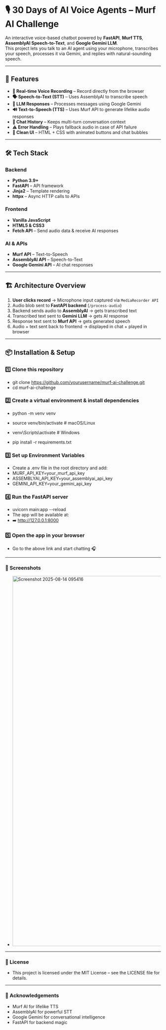 # 🎙️ 30 Days of AI Voice Agents – Murf AI Challenge

An interactive voice-based chatbot powered by **FastAPI**, **Murf TTS**, **AssemblyAI Speech-to-Text**, and **Google Gemini LLM**.  
This project lets you talk to an AI agent using your microphone, transcribes your speech, processes it via Gemini, and replies with natural-sounding speech.

---

## 🚀 Features

- **🎤 Real-time Voice Recording** – Record directly from the browser
- **🗣️ Speech-to-Text (STT)** – Uses AssemblyAI to transcribe speech
- **🧠 LLM Responses** – Processes messages using Google Gemini
- **🔊 Text-to-Speech (TTS)** – Uses Murf API to generate lifelike audio responses
- **💬 Chat History** – Keeps multi-turn conversation context
- **⚠️ Error Handling** – Plays fallback audio in case of API failure
- **📱 Clean UI** – HTML + CSS with animated buttons and chat bubbles

---

## 🛠️ Tech Stack

### Backend
- **Python 3.9+**
- **FastAPI** – API framework
- **Jinja2** – Template rendering
- **httpx** – Async HTTP calls to APIs

### Frontend
- **Vanilla JavaScript**
- **HTML5 & CSS3**
- **Fetch API** – Send audio data & receive AI responses

### AI & APIs
- **Murf API** – Text-to-Speech
- **AssemblyAI API** – Speech-to-Text
- **Google Gemini API** – AI chat responses

---

## 🏗️ Architecture Overview

1. **User clicks record** → Microphone input captured via `MediaRecorder API`
2. Audio blob sent to **FastAPI backend** (`/process-audio`)
3. Backend sends audio to **AssemblyAI** → gets transcribed text
4. Transcribed text sent to **Gemini LLM** → gets AI response
5. Response text sent to **Murf API** → gets generated speech
6. Audio + text sent back to frontend → displayed in chat + played in browser

---

## 📦 Installation & Setup

### 1️⃣ Clone this repository
- git clone https://github.com/yourusername/murf-ai-challenge.git
- cd murf-ai-challenge

### 2️⃣ Create a virtual environment & install dependencies
- python -m venv venv
- source venv/bin/activate  # macOS/Linux
- venv\Scripts\activate     # Windows

- pip install -r requirements.txt

### 3️⃣ Set up Environment Variables
- Create a .env file in the root directory and add:
- MURF_API_KEY=your_murf_api_key
- ASSEMBLYAI_API_KEY=your_assemblyai_api_key
- GEMINI_API_KEY=your_gemini_api_key

### 4️⃣ Run the FastAPI server
- uvicorn main:app --reload
- The app will be available at:
- ➡️ http://127.0.0.1:8000

### 5️⃣ Open the app in your browser
- Go to the above link and start chatting 🎧

---
### 📸 Screenshots
- <img width="2239" height="1194" alt="Screenshot 2025-08-14 095416" src="https://github.com/user-attachments/assets/544f7f76-c580-43cf-a2be-3539a71cdaec" />



---
### 📜 License
- This project is licensed under the MIT License – see the LICENSE file for details.

---
### 🌟 Acknowledgements
- Murf AI for lifelike TTS
- AssemblyAI for powerful STT
- Google Gemini for conversational intelligence
- FastAPI for backend magic
